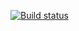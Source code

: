 [![Build status](https://ci.appveyor.com/api/projects/status/l1m9ce2lrrwxfn95?svg=true)](https://ci.appveyor.com/project/Kasparidi/ordercard)